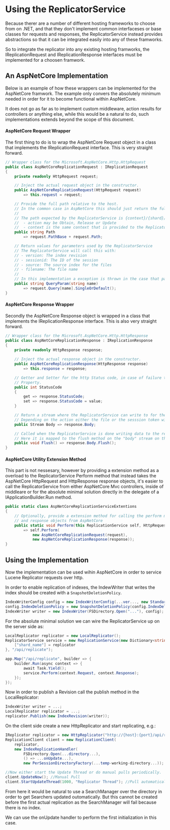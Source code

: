 ﻿# Using the ReplicatorService

Because therer are a number of different hosting frameworks to choose from on .NET, and that they don't implement common
interfaceses or base classes for requests and responses, the ReplicatorService instead provides abstractions so that it can
be integrated easily into any of these framworks.

So to integrate the replicator into any existing hosting framworks, the IReplicationRequest and IReplicationResponse interfaces 
must be implemented for a choosen framwork.

## An AspNetCore Implementation

Below is an example of how these wrappers can be implemented for the AspNetCore framwork.
The example only convers the absolutely minimum needed in order for it to become functional within AspNetCore.

It does not go as far as to implement custom middleware, action results for controllers or anything else, while this
would be a natural to do, such implementations extends beyond the scope of this document.

#### AspNetCore Request Wrapper

The first thing to do is to wrap the AspNetCore Request object in a class that implements the IReplicationRequest interface.
This is very straight forward.

```csharp
// Wrapper class for the Microsoft.AspNetCore.Http.HttpRequest
public class AspNetCoreReplicationRequest : IReplicationRequest
{
    private readonly HttpRequest request;

    // Inject the actual request object in the constructor.
    public AspNetCoreReplicationRequest(HttpRequest request) 
        => this.request = request;

    // Provide the full path relative to the host.
    // In the common case in AspNetCore this should just return the full path, so PathBase + Path are concatenated and returned.
    // 
    // The path expected by the ReplicatorService is {context}/{shard}/{action} where:
    //  - action may be Obtain, Release or Update
    //  - context is the same context that is provided to the ReplicatorService constructor and defaults to '/replicate'
    public string Path 
        => request.PathBase + request.Path;

    // Return values for parameters used by the ReplicatorService
    // The ReplicatorService will call this with:
    // - version: The index revision
    // - sessionid: The ID of the session
    // - source: The source index for the files
    // - filename: The file name
    //
    // In this implementation a exception is thrown in the case that parameters are provided multiple times.
    public string QueryParam(string name) 
        => request.Query[name].SingleOrDefault();
}
```

#### AspNetCore Response Wrapper

Secondly the AspNetCore Response object is wrapped in a class that implements the IReplicationResponse interface.
This is also very straight forward.

```csharp
// Wrapper class for the Microsoft.AspNetCore.Http.HttpResponse
public class AspNetCoreReplicationResponse : IReplicationResponse
{
    private readonly HttpResponse response;
    
    // Inject the actual response object in the constructor.
    public AspNetCoreReplicationResponse(HttpResponse response)
        => this.response = response;

    // Getter and Setter for the http Status code, in case of failure the ReplicatorService will set this
    // Property.
    public int StatusCode
    {
        get => response.StatusCode;
        set => response.StatusCode = value;
    }

    // Return a stream where the ReplicatorService can write to for the response.
    // Depending on the action either the file or the sesssion token will be written to this stream.
    public Stream Body => response.Body;

    // Called when the ReplicatorService is done writing data to the response.
    // Here it is mapped to the flush method on the "body" stream on the response.
    public void Flush() => response.Body.Flush();
}
```

#### AspNetCore Utility Extension Method

This part is not nessesary, however by providing a extension method as a overload to the ReplicatorService Perform method
that instead takes the AspNetCore HttpRequest and HttpResponse response objects, it's easier to call the ReplicatorService
from either AspNetCore Mvc controllers, inside of middleare or for the absolute minimal solution directly in the delegate of
a IApplicationBuilder.Run method.

```csharp
public static class AspNetCoreReplicationServiceExtentions
{
    // Optionally, provide a extension method for calling the perform method directly using the specific request
    // and response objects from AspNetCore
    public static void Perform(this ReplicationService self, HttpRequest request, HttpResponse response)
        => self.Perform(
            new AspNetCoreReplicationRequest(request),
            new AspNetCoreReplicationResponse(response));
}
```

## Using the Implementation

Now the implementation can be used wihin AspNetCore in order to service Lucene Replicator requests over http.

In order to enable replication of indexes, the IndewWriter that writes the index should be created with a `SnapshotDeletionPolicy`.

```csharp
IndexWriterConfig config = new IndexWriterConfig(...ver..., new StandardAnalyzer(...ver...));
config.IndexDeletionPolicy = new SnapshotDeletionPolicy(config.IndexDeletionPolicy);
IndexWriter writer = new IndexWriter(FSDirectory.Open("..."), config);
```

For the absolute minimal solution we can wire the ReplicatorService up on the server side as:

```csharp
LocalReplicator replicator = new LocalReplicator(); 
ReplicatorService service = new ReplicationService(new Dictionary<string, IReplicator>{
    ["shard_name"] = replicator
}, "/api/replicate");

app.Map("/api/replicate", builder => {
    builder.Run(async context => {
        await Task.Yield();
        service.Perform(context.Request, context.Response); 
    });
});
```

Now in order to publish a Revision call the publish method in the LocalReplicator:

```csharp
IndexWriter writer = ...;
LocalReplicator replicator = ...;
replicator.Publish(new IndexRevision(writer));
```

On the client side create a new HttpReplicator and start replicating, e.g.:

```csharp
IReplicator replicator = new HttpReplicator("http://{host}:{port}/api/replicate/shard_name");
ReplicationClient client = new ReplicationClient(
    replicator, 
    new IndexReplicationHandler(
        FSDirectory.Open(...directory...), 
        () => ...onUpdate...), 
        new PerSessionDirectoryFactory(...temp-working-directory...));

//Now either start the Update Thread or do manual pulls periodically.
client.UpdateNow(); //Manual Pull
client.StartUpdateThread(1000, "Replicator Thread"); //Pull automatically every second if there is any changes.
```

From here it would be natural to use a SearchManager over the directory in order to get Searchers updated outomatically.
But this cannot be created before the first actual replication as the SearchManager will fail because there is no index.

We can use the onUpdate handler to perform the first initialization in this case.